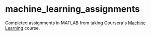 # machine_learning_assignments
Completed assignments in MATLAB from taking Coursera's [Machine Learning](https://www.coursera.org/learn/machine-learning) course.
